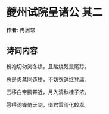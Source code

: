 # 夔州试院呈诸公  其二

**作者**: 冉居常

## 诗词内容

粉袍切勿笑冬烘，且踏烧残鼠尾踪。

总是炎蒸同造榜，不妨衣钵继登庸。

云移白帝鹏霄近，月入清秋桂子浓。

愿得词锋倚天剑，借君雷雨化蛟龙。

